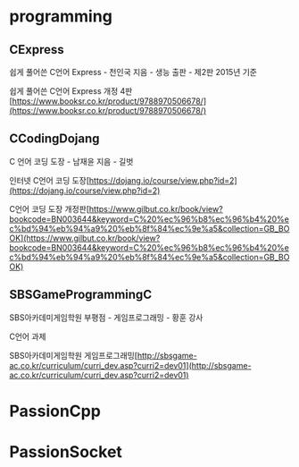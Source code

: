 # programming

## CExpress
쉽게 풀어쓴 C언어 Express - 천인국 지음 - 생능 출판 - 제2판 2015년 기준

쉽게 풀어쓴 C언어 Express 개정 4판[https://www.booksr.co.kr/product/9788970506678/](https://www.booksr.co.kr/product/9788970506678/)

## CCodingDojang
C 언어 코딩 도장 - 남재윤 지음 - 길벗

인터넷 C언어 코딩 도장[https://dojang.io/course/view.php?id=2](https://dojang.io/course/view.php?id=2)

C언어 코딩 도장 개정판[https://www.gilbut.co.kr/book/view?bookcode=BN003644&keyword=C%20%ec%96%b8%ec%96%b4%20%ec%bd%94%eb%94%a9%20%eb%8f%84%ec%9e%a5&collection=GB_BOOK](https://www.gilbut.co.kr/book/view?bookcode=BN003644&keyword=C%20%ec%96%b8%ec%96%b4%20%ec%bd%94%eb%94%a9%20%eb%8f%84%ec%9e%a5&collection=GB_BOOK)

## SBSGameProgrammingC
SBS아카데미게임학원 부평점 - 게임프로그래밍 - 황훈 강사

C언어 과제

SBS아카데미게임학원 게임프로그래밍[http://sbsgame-ac.co.kr/curriculum/curri_dev.asp?curri2=dev01](http://sbsgame-ac.co.kr/curriculum/curri_dev.asp?curri2=dev01)

# PassionCpp

# PassionSocket


